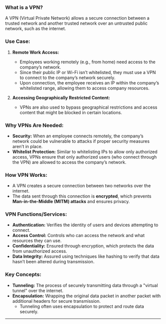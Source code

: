 ### **What is a VPN?**

A VPN (Virtual Private Network) allows a secure connection between a trusted network and another trusted network over an untrusted public network, such as the internet.

### **Use Case:**

1. **Remote Work Access:**
    
    - Employees working remotely (e.g., from home) need access to the company’s network.
    - Since their public IP or Wi-Fi isn’t whitelisted, they must use a VPN to connect to the company’s network securely.
    - Upon connection, the employee receives an IP within the company’s whitelisted range, allowing them to access company resources.
2. **Accessing Geographically Restricted Content:**
    
    - VPNs are also used to bypass geographical restrictions and access content that might be blocked in certain locations.

### **Why VPNs Are Needed:**

- **Security:** When an employee connects remotely, the company’s network could be vulnerable to attacks if proper security measures aren’t in place.
- **Whitelist Protection:** Similar to whitelisting IPs to allow only authorized access, VPNs ensure that only authorized users (who connect through the VPN) are allowed to access the company’s network.

### **How VPN Works:**

- A VPN creates a secure connection between two networks over the internet.
- The data sent through this connection is **encrypted**, which prevents **Man-in-the-Middle (MITM) attacks** and ensures privacy.

### **VPN Functions/Services:**

- **Authentication:** Verifies the identity of users and devices attempting to connect.
- **Access Control:** Controls who can access the network and what resources they can use.
- **Confidentiality:** Ensured through encryption, which protects the data from unauthorized access.
- **Data Integrity:** Assured using techniques like hashing to verify that data hasn’t been altered during transmission.

### **Key Concepts:**

- **Tunneling:** The process of securely transmitting data through a "virtual tunnel" over the internet.
- **Encapsulation:** Wrapping the original data packet in another packet with additional headers for secure transmission.
    - Tunneling often uses encapsulation to protect and route data securely.

---

